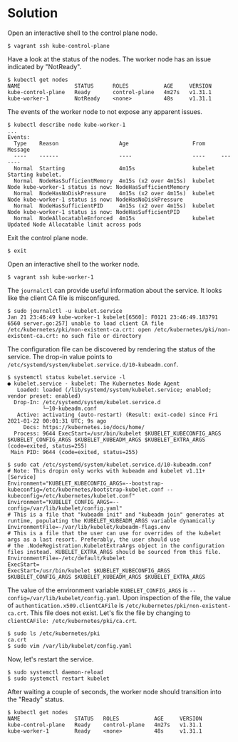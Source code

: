 # Solution

Open an interactive shell to the control plane node.

```
$ vagrant ssh kube-control-plane
```

Have a look at the status of the nodes. The worker node has an issue indicated by "NotReady".

```
$ kubectl get nodes
NAME                 STATUS      ROLES           AGE     VERSION
kube-control-plane   Ready       control-plane   4m27s   v1.31.1
kube-worker-1        NotReady    <none>          48s     v1.31.1
```

The events of the worker node to not expose any apparent issues.

```
$ kubectl describe node kube-worker-1
...
Events:
  Type    Reason                   Age                    From     Message
  ----    ------                   ----                   ----     -------
  Normal  Starting                 4m15s                  kubelet  Starting kubelet.
  Normal  NodeHasSufficientMemory  4m15s (x2 over 4m15s)  kubelet  Node kube-worker-1 status is now: NodeHasSufficientMemory
  Normal  NodeHasNoDiskPressure    4m15s (x2 over 4m15s)  kubelet  Node kube-worker-1 status is now: NodeHasNoDiskPressure
  Normal  NodeHasSufficientPID     4m15s (x2 over 4m15s)  kubelet  Node kube-worker-1 status is now: NodeHasSufficientPID
  Normal  NodeAllocatableEnforced  4m15s                  kubelet  Updated Node Allocatable limit across pods
```

Exit the control plane node.

```
$ exit
```

Open an interactive shell to the worker node.

```
$ vagrant ssh kube-worker-1
```

The `journalctl` can provide useful information about the service. It looks like the client CA file is misconfigured.

```
$ sudo journalctl -u kubelet.service
Jan 21 23:46:49 kube-worker-1 kubelet[6560]: F0121 23:46:49.183791    6560 server.go:257] unable to load client CA file /etc/kubernetes/pki/non-existent-ca.crt: open /etc/kubernetes/pki/non-existent-ca.crt: no such file or directory
```

The configuration file can be discovered by rendering the status of the service. The drop-in value points to `/etc/systemd/system/kubelet.service.d/10-kubeadm.conf`.

```
$ systemctl status kubelet.service -l
● kubelet.service - kubelet: The Kubernetes Node Agent
   Loaded: loaded (/lib/systemd/system/kubelet.service; enabled; vendor preset: enabled)
  Drop-In: /etc/systemd/system/kubelet.service.d
           └─10-kubeadm.conf
   Active: activating (auto-restart) (Result: exit-code) since Fri 2021-01-22 00:01:31 UTC; 9s ago
     Docs: https://kubernetes.io/docs/home/
  Process: 9644 ExecStart=/usr/bin/kubelet $KUBELET_KUBECONFIG_ARGS $KUBELET_CONFIG_ARGS $KUBELET_KUBEADM_ARGS $KUBELET_EXTRA_ARGS (code=exited, status=255)
 Main PID: 9644 (code=exited, status=255)
 
$ sudo cat /etc/systemd/system/kubelet.service.d/10-kubeadm.conf
# Note: This dropin only works with kubeadm and kubelet v1.11+
[Service]
Environment="KUBELET_KUBECONFIG_ARGS=--bootstrap-kubeconfig=/etc/kubernetes/bootstrap-kubelet.conf --kubeconfig=/etc/kubernetes/kubelet.conf"
Environment="KUBELET_CONFIG_ARGS=--config=/var/lib/kubelet/config.yaml"
# This is a file that "kubeadm init" and "kubeadm join" generates at runtime, populating the KUBELET_KUBEADM_ARGS variable dynamically
EnvironmentFile=-/var/lib/kubelet/kubeadm-flags.env
# This is a file that the user can use for overrides of the kubelet args as a last resort. Preferably, the user should use
# the .NodeRegistration.KubeletExtraArgs object in the configuration files instead. KUBELET_EXTRA_ARGS should be sourced from this file.
EnvironmentFile=-/etc/default/kubelet
ExecStart=
ExecStart=/usr/bin/kubelet $KUBELET_KUBECONFIG_ARGS $KUBELET_CONFIG_ARGS $KUBELET_KUBEADM_ARGS $KUBELET_EXTRA_ARGS
```

The value of the environment variable `KUBELET_CONFIG_ARGS` is `--config=/var/lib/kubelet/config.yaml`. Upon inspection of the file, the value of `authentication.x509.clientCAFile` is `/etc/kubernetes/pki/non-existent-ca.crt`. This file does not exist. Let's fix the file by changing to `clientCAFile: /etc/kubernetes/pki/ca.crt`.

```
$ sudo ls /etc/kubernetes/pki
ca.crt
$ sudo vim /var/lib/kubelet/config.yaml
```

Now, let's restart the service.

```
$ sudo systemctl daemon-reload
$ sudo systemctl restart kubelet
```

After waiting a couple of seconds, the worker node should transition into the "Ready" status.

```
$ kubectl get nodes
NAME                 STATUS   ROLES           AGE     VERSION
kube-control-plane   Ready    control-plane   4m27s   v1.31.1
kube-worker-1        Ready    <none>          48s     v1.31.1
```